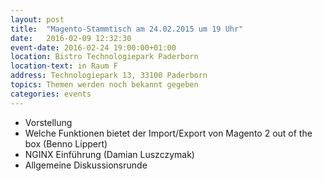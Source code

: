 ```yaml
---
layout: post
title:  "Magento-Stammtisch am 24.02.2015 um 19 Uhr"
date:   2016-02-09 12:32:30
event-date: 2016-02-24 19:00:00+01:00
location: Bistro Technologiepark Paderborn
location-text: in Raum F
address: Technologiepark 13, 33100 Paderborn
topics: Themen werden noch bekannt gegeben
categories: events
---
```


*  Vorstellung
*  Welche Funktionen bietet der Import/Export von Magento 2 out of the box (Benno Lippert)
*  NGINX Einführung (Damian Luszczymak)
*  Allgemeine Diskussionsrunde

